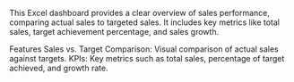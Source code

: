 This Excel dashboard provides a clear overview of sales performance, comparing actual sales to targeted sales. It includes key metrics like total sales, target achievement percentage, and sales growth.

Features
Sales vs. Target Comparison: Visual comparison of actual sales against targets.
KPIs: Key metrics such as total sales, percentage of target achieved, and growth rate.
